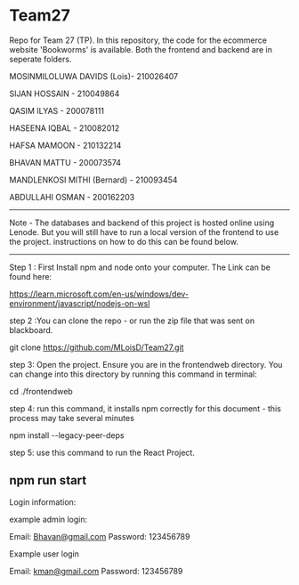 # Team27
Repo for Team 27 (TP). In this repository, the code for the ecommerce website 'Bookworms' is available. Both the frontend and backend are in seperate folders.

MOSINMILOLUWA DAVIDS (Lois)- 210026407 

SIJAN HOSSAIN - 210049864 

QASIM ILYAS - 200078111 

HASEENA IQBAL - 210082012 

HAFSA MAMOON - 210132214 

BHAVAN MATTU - 200073574 

MANDLENKOSI MITHI (Bernard) - 210093454 

ABDULLAHI OSMAN - 200162203 


------------------------------------------------------------------------------------------------------

Note - The databases and backend of this project is hosted online using Lenode. But you will still have to run a local version of the frontend to use the project. instructions on how to do this can be found below.

------------------------------------------------------------------------------------------------------


Step 1 : First Install npm and node onto your computer. The Link can be found here:

https://learn.microsoft.com/en-us/windows/dev-environment/javascript/nodejs-on-wsl

step 2 :You can  clone the repo - or run the zip file that was sent on blackboard.

git clone https://github.com/MLoisD/Team27.git


step 3: Open the project. Ensure you are in the frontendweb directory. You can change into this directory by running this command in terminal:

cd ./frontendweb

step 4: run this command, it installs npm correctly for this document - this process may take several minutes

npm install --legacy-peer-deps

step 5: use this command to run the React Project.

npm run start
------------------------------------------------------------------------------------------------------

Login information:

example admin login:

Email: Bhavan@gmail.com
Password: 123456789


Example user login

Email: kman@gmail.com
Password: 123456789
